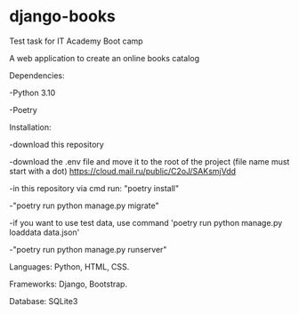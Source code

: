 # django-books
Test task for IT Academy Boot camp

A web application to create an online books catalog

Dependencies:

-Python 3.10

-Poetry

Installation:

-download this repository

-download the .env file and move it to the root of the project (file name must start with a dot) https://cloud.mail.ru/public/C2oJ/SAKsmjVdd

-in this repository via cmd run: "poetry install"

-"poetry run python manage.py migrate"

-if you want to use test data, use command 'poetry run python manage.py loaddata data.json'

-"poetry run python manage.py runserver"

Languages: Python, HTML, CSS.

Frameworks: Django, Bootstrap.

Database: SQLite3